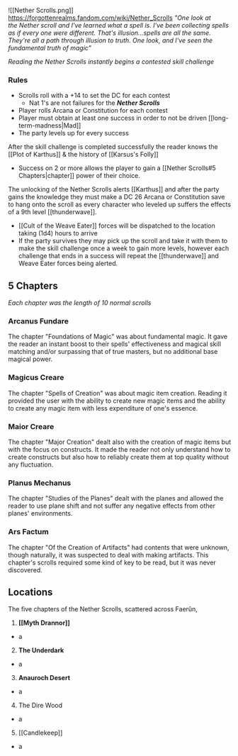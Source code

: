 ![[Nether Scrolls.png]]
https://forgottenrealms.fandom.com/wiki/Nether_Scrolls
*"One look at the Nether scroll and I've learned what a spell is. I've been collecting spells as if every one were different. That's illusion...spells are all the same. They're all a path through illusion to truth. One look, and I've seen the fundamental truth of magic"*

*Reading the Nether Scrolls instantly begins a contested skill challenge*

### Rules 
- Scrolls roll with a +14 to set the DC for each contest 
	- Nat 1's are not failures for the ***Nether Scrolls***
- Player rolls Arcana or Constitution for each contest 
- Player must obtain at least one success in order to not be driven [[long-term-madness|Mad]]
- The party levels up for every success

After the skill challenge is completed successfully the reader knows the [[Plot of Karthus]] & the history of [[Karsus's Folly]]
- Success on 2 or more allows the player to gain a [[Nether Scrolls#5 Chapters|chapter]] power of their choice.

The unlocking of the Nether Scrolls alerts [[Karthus]] and after the party gains the knowledge they must make a DC 26 Arcana or Constitution save to hang onto the scroll as every character who leveled up suffers the effects of a 9th level [[thunderwave]].

- [[Cult of the Weave Eater]] forces will be dispatched to the location taking (1d4) hours to arrive
- If the party survives they may pick up the scroll and take it with them to make the skill challenge once a week to gain more levels, however each challenge that ends in a success will repeat the [[thunderwave]] and Weave Eater forces being alerted.

## 5 Chapters 
*Each chapter was the length of 10 normal scrolls*
### Arcanus Fundare
The chapter "Foundations of Magic" was about fundamental magic. It gave the reader an instant boost to their spells' effectiveness and magical skill matching and/or surpassing that of true masters, but no additional base magical power.

### Magicus Creare
The chapter "Spells of Creation" was about magic item creation. Reading it provided the user with the ability to create new magic items and the ability to create any magic item with less expenditure of one's essence.

### Maior Creare
The chapter "Major Creation" dealt also with the creation of magic items but with the focus on constructs. It made the reader not only understand how to create constructs but also how to reliably create them at top quality without any fluctuation.

### Planus Mechanus
The chapter "Studies of the Planes" dealt with the planes and allowed the reader to use plane shift and not suffer any negative effects from other planes' environments.

### Ars Factum
The chapter "Of the Creation of Artifacts" had contents that were unknown, though naturally, it was suspected to deal with making artifacts. This chapter's scrolls required some kind of key to be read, but it was never discovered.

## Locations 
The five chapters of the Nether Scrolls, scattered across Faerûn, 

1. **[[Myth Drannor]]**
- a
2. **The Underdark**
- a
3. **Anauroch Desert**
- a
4. The Dire Wood 
- a
5. [[Candlekeep]]
- a